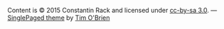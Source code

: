 Content is &copy; 2015 Constantin Rack and licensed under [cc-by-sa 3.0](http://creativecommons.org/licenses/by-sa/3.0/).
&mdash;
[SinglePaged theme](https://github.com/t413/SinglePaged) by [Tim O'Brien](http://t413.com/)
